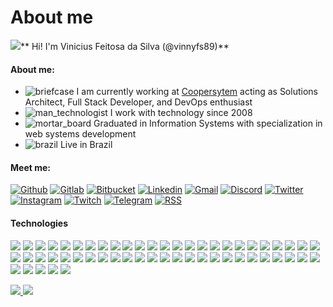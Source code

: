 # About me

[![](https://raw.githubusercontent.com/jadilson12/jadilson12/master/assets/hi.gif)](https://raw.githubusercontent.com/jadilson12/jadilson12/master/assets/hi.gif)** Hi! I'm Vinicius Feitosa da Silva (@vinnyfs89)**

#### About me:

* ![briefcase](https://github.githubassets.com/images/icons/emoji/unicode/1f4bc.png) I am currently working at [Coopersytem](https://www.coopersystem.com.br) acting as Solutions Architect, Full Stack Developer, and DevOps enthusiast
* ![man\_technologist](https://github.githubassets.com/images/icons/emoji/unicode/1f468-1f4bb.png) I work with technology since 2008
* ![mortar\_board](https://github.githubassets.com/images/icons/emoji/unicode/1f393.png) Graduated in Information Systems with specialization in web systems development
* ![brazil](https://github.githubassets.com/images/icons/emoji/unicode/1f1e7-1f1f7.png) Live in Brazil

#### Meet me:

[![Github](https://camo.githubusercontent.com/187e783dda968ee1ffee7919b0ed17c8eb06962855f889372448587bc215a9bc/68747470733a2f2f696d672e736869656c64732e696f2f62616467652f2d4769746875622d3138313731373f7374796c653d666f722d7468652d6261646765266c6f676f3d476974687562266c6f676f436f6c6f723d7768697465)](https://github.com/vinnyfs89) [![Gitlab](https://camo.githubusercontent.com/76c341762f1c023a9ba87456195f2a950beb7b2e1114a1ff8b9db69fb8651451/687474703a2f2f696d672e736869656c64732e696f2f62616467652f2d4769746c61622d3338386533633f7374796c653d666f722d7468652d6261646765266c6f676f3d4769746c6162266c6f676f436f6c6f723d7768697465)](https://gitlab.com/vinnyfs89) [![Bitbucket](https://camo.githubusercontent.com/ef5b4cf98b3af17ae41fa772f8485a4edb1a94519cb10ff33b1fc8a56e43231f/687474703a2f2f696d672e736869656c64732e696f2f62616467652f2d4269746275636b65742d3030366462333f7374796c653d666f722d7468652d6261646765266c6f676f3d6269746275636b6574266c6f676f436f6c6f723d7768697465)](https://bitbucket.org/vinnyfs89) [![Linkedin](https://camo.githubusercontent.com/b0cf43e08b70097c6e8777eb14ff191f211bf14278aacc87c255f69d7761cab5/68747470733a2f2f696d672e736869656c64732e696f2f62616467652f2d4c696e6b6564496e2d626c75653f7374796c653d666f722d7468652d6261646765266c6f676f3d4c696e6b6564696e266c6f676f436f6c6f723d7768697465)](https://www.linkedin.com/in/vinnyfs89) [![Gmail](https://camo.githubusercontent.com/a9edef25cbdf1d90271ff2d8f6e81eb968e9626146f902a12a0d9dcfc7e0731c/687474703a2f2f696d672e736869656c64732e696f2f62616467652f2d476d61696c2d4431343833363f7374796c653d666f722d7468652d6261646765266c6f676f3d476d61696c266c6f676f436f6c6f723d7768697465)](mailto:viniciusfesil@gmail.com) [![Discord](https://camo.githubusercontent.com/779a1474ab80cd19ed706af44fd61f31acf04abe24baa58992c724155f35ffda/687474703a2f2f696d672e736869656c64732e696f2f62616467652f2d446973636f72642d3732383944413f7374796c653d666f722d7468652d6261646765266c6f676f3d446973636f7264266c6f676f436f6c6f723d7768697465)](https://github.com/vinnyfs89/vinnyfs89/blob/master/vinnyfs89#6443) [![Twitter](https://camo.githubusercontent.com/a3a7a8ca8a8df21150f11a3180eac688177be19afde6eb1a17b1fd78bbe3a176/687474703a2f2f696d672e736869656c64732e696f2f62616467652f2d547769747465722d3144413146323f7374796c653d666f722d7468652d6261646765266c6f676f3d54776974746572266c6f676f436f6c6f723d7768697465)](https://twitter.com/vinnyfs89) [![Instagram](https://camo.githubusercontent.com/7d0ca3bd11f07ef686318643f0c9ac94ebe6c6b3339e0ccf7cfcdcb12fd21743/687474703a2f2f696d672e736869656c64732e696f2f62616467652f2d496e7374616772616d2d4534343035463f7374796c653d666f722d7468652d6261646765266c6f676f3d496e7374616772616d266c6f676f436f6c6f723d7768697465)](https://www.instagram.com/vinnyfs89) [![Twitch](https://camo.githubusercontent.com/2cc7b239ae679065cc769f7fa3cff25dcd92a8b3e4314d57be604571e9617fa6/687474703a2f2f696d672e736869656c64732e696f2f62616467652f2d5477697463682d3931343646463f7374796c653d666f722d7468652d6261646765266c6f676f3d547769746368266c6f676f436f6c6f723d7768697465)](https://www.twitch.tv/vinnyfs89) [![Telegram](https://camo.githubusercontent.com/11111adb2f62f3160555be3218018beae552d7992f753638636b444091a1627a/687474703a2f2f696d672e736869656c64732e696f2f62616467652f2d54656c656772616d2d3243413545303f7374796c653d666f722d7468652d6261646765266c6f676f3d54656c656772616d266c6f676f436f6c6f723d7768697465)](https://t.me/vinnyfs89) [![RSS](https://camo.githubusercontent.com/728b7e507e97138dfde2f25bd57bc56e747a114a229cf6cf33d6d838e7ab97d4/687474703a2f2f696d672e736869656c64732e696f2f62616467652f2d5253532d4646413530303f7374796c653d666f722d7468652d6261646765266c6f676f3d525353266c6f676f436f6c6f723d7768697465)](https://github.com/vinnyfs89.atom)

#### Technologies

[![](https://camo.githubusercontent.com/536a0ad778ea5f6f5d1c4d36b3234f63f1b47c8b08836b4c4e94fede7c13487a/68747470733a2f2f696d672e736869656c64732e696f2f62616467652f646f636b65722d3333616466662e7376673f267374796c653d666f722d7468652d6261646765266c6f676f3d646f636b6572266c6f676f436f6c6f723d7768697465)](https://camo.githubusercontent.com/536a0ad778ea5f6f5d1c4d36b3234f63f1b47c8b08836b4c4e94fede7c13487a/68747470733a2f2f696d672e736869656c64732e696f2f62616467652f646f636b65722d3333616466662e7376673f267374796c653d666f722d7468652d6261646765266c6f676f3d646f636b6572266c6f676f436f6c6f723d7768697465) [![](https://camo.githubusercontent.com/016ee4adfb4213c25fec7ddb5e6689f7455f648292267ff3b9a5ffc299635f1e/68747470733a2f2f696d672e736869656c64732e696f2f62616467652f72616e636865722d3030373541382e7376673f267374796c653d666f722d7468652d6261646765266c6f676f3d72616e63686572266c6f676f436f6c6f723d7768697465)](https://camo.githubusercontent.com/016ee4adfb4213c25fec7ddb5e6689f7455f648292267ff3b9a5ffc299635f1e/68747470733a2f2f696d672e736869656c64732e696f2f62616467652f72616e636865722d3030373541382e7376673f267374796c653d666f722d7468652d6261646765266c6f676f3d72616e63686572266c6f676f436f6c6f723d7768697465) [![](https://camo.githubusercontent.com/bc97e9ebc1cf80996420300a8d7f8c9ee224695fc01a86d75fb7e5a0473d790b/68747470733a2f2f696d672e736869656c64732e696f2f62616467652f6b756265726e657465732d3332364345352e7376673f267374796c653d666f722d7468652d6261646765266c6f676f3d6b756265726e65746573266c6f676f436f6c6f723d7768697465)](https://camo.githubusercontent.com/bc97e9ebc1cf80996420300a8d7f8c9ee224695fc01a86d75fb7e5a0473d790b/68747470733a2f2f696d672e736869656c64732e696f2f62616467652f6b756265726e657465732d3332364345352e7376673f267374796c653d666f722d7468652d6261646765266c6f676f3d6b756265726e65746573266c6f676f436f6c6f723d7768697465) [![](https://camo.githubusercontent.com/253288c210c8b2eb75730fd239c2a09bfbccaf3d48976f514a5e479b8986b18e/68747470733a2f2f696d672e736869656c64732e696f2f62616467652f537761726d2d4646413633332e7376673f267374796c653d666f722d7468652d6261646765266c6f676f3d537761726d266c6f676f436f6c6f723d7768697465)](https://docs.docker.com/get-started/swarm-deploy/) [![](https://camo.githubusercontent.com/0fd1afd4db0a1bf957318356ae8dd3613c60bd677876143271cce22575d49576/68747470733a2f2f696d672e736869656c64732e696f2f62616467652f4a656e6b696e732d4432343933392e7376673f267374796c653d666f722d7468652d6261646765266c6f676f3d4a656e6b696e73266c6f676f436f6c6f723d7768697465)](https://camo.githubusercontent.com/0fd1afd4db0a1bf957318356ae8dd3613c60bd677876143271cce22575d49576/68747470733a2f2f696d672e736869656c64732e696f2f62616467652f4a656e6b696e732d4432343933392e7376673f267374796c653d666f722d7468652d6261646765266c6f676f3d4a656e6b696e73266c6f676f436f6c6f723d7768697465) [![](https://camo.githubusercontent.com/c417912689d05319a74f0760eaad05d3b65a42867db4f29fb4bd2b583efeb2f5/68747470733a2f2f696d672e736869656c64732e696f2f62616467652f536f6e6172517562652d3445394243442e7376673f267374796c653d666f722d7468652d6261646765266c6f676f3d536f6e617251756265266c6f676f436f6c6f723d7768697465)](https://camo.githubusercontent.com/c417912689d05319a74f0760eaad05d3b65a42867db4f29fb4bd2b583efeb2f5/68747470733a2f2f696d672e736869656c64732e696f2f62616467652f536f6e6172517562652d3445394243442e7376673f267374796c653d666f722d7468652d6261646765266c6f676f3d536f6e617251756265266c6f676f436f6c6f723d7768697465) [![](https://camo.githubusercontent.com/4c4409e1d0f2ca87d7c126eed3c3fb8c1c7348ab9c043c443850be29e198bc3d/68747470733a2f2f696d672e736869656c64732e696f2f62616467652f53656e7472792d4642343232362e7376673f267374796c653d666f722d7468652d6261646765266c6f676f3d53656e747279266c6f676f436f6c6f723d7768697465)](https://camo.githubusercontent.com/4c4409e1d0f2ca87d7c126eed3c3fb8c1c7348ab9c043c443850be29e198bc3d/68747470733a2f2f696d672e736869656c64732e696f2f62616467652f53656e7472792d4642343232362e7376673f267374796c653d666f722d7468652d6261646765266c6f676f3d53656e747279266c6f676f436f6c6f723d7768697465) [![](https://camo.githubusercontent.com/bdc8147ba4b9b75b9633194ffaa0d062e297b0c364c3121e1b3b4e755c836319/68747470733a2f2f696d672e736869656c64732e696f2f62616467652f4769746c61622d3338386533632e7376673f7374796c653d666f722d7468652d6261646765266c6f676f3d4769746c6162266c6f676f436f6c6f723d7768697465)](https://camo.githubusercontent.com/bdc8147ba4b9b75b9633194ffaa0d062e297b0c364c3121e1b3b4e755c836319/68747470733a2f2f696d672e736869656c64732e696f2f62616467652f4769746c61622d3338386533632e7376673f7374796c653d666f722d7468652d6261646765266c6f676f3d4769746c6162266c6f676f436f6c6f723d7768697465) [![](https://camo.githubusercontent.com/31fb7dca2c17fc195f206199310baa5d993fee49b56b4baba00c84e075222420/68747470733a2f2f696d672e736869656c64732e696f2f62616467652f4769746875622d3138313731372e7376673f7374796c653d666f722d7468652d6261646765266c6f676f3d476974687562266c6f676f436f6c6f723d7768697465)](https://camo.githubusercontent.com/31fb7dca2c17fc195f206199310baa5d993fee49b56b4baba00c84e075222420/68747470733a2f2f696d672e736869656c64732e696f2f62616467652f4769746875622d3138313731372e7376673f7374796c653d666f722d7468652d6261646765266c6f676f3d476974687562266c6f676f436f6c6f723d7768697465) [![](https://camo.githubusercontent.com/c20f300acefdecf4291cb08dad482dbf57ed7ba60016914404394667476ba4c6/68747470733a2f2f696d672e736869656c64732e696f2f62616467652f2d4269746275636b65742d3030366462332e7376673f7374796c653d666f722d7468652d6261646765266c6f676f3d6269746275636b6574266c6f676f436f6c6f723d7768697465)](https://camo.githubusercontent.com/c20f300acefdecf4291cb08dad482dbf57ed7ba60016914404394667476ba4c6/68747470733a2f2f696d672e736869656c64732e696f2f62616467652f2d4269746275636b65742d3030366462332e7376673f7374796c653d666f722d7468652d6261646765266c6f676f3d6269746275636b6574266c6f676f436f6c6f723d7768697465) [![](https://camo.githubusercontent.com/33d5141c725c59ca33de3d823a50a92a05850e46b55e3fa768a3d1139bff4039/68747470733a2f2f696d672e736869656c64732e696f2f62616467652f56657263656c2d3138313731372e7376673f7374796c653d666f722d7468652d6261646765266c6f676f3d56657263656c266c6f676f436f6c6f723d7768697465)](https://camo.githubusercontent.com/33d5141c725c59ca33de3d823a50a92a05850e46b55e3fa768a3d1139bff4039/68747470733a2f2f696d672e736869656c64732e696f2f62616467652f56657263656c2d3138313731372e7376673f7374796c653d666f722d7468652d6261646765266c6f676f3d56657263656c266c6f676f436f6c6f723d7768697465) [![](https://camo.githubusercontent.com/6ae82de7cb8227b55cde0aa630b5a6f5b5eb8e37dfe070ae9ae6a686c73a3509/68747470733a2f2f696d672e736869656c64732e696f2f62616467652f4865726f6b752d3433303039382e7376673f267374796c653d666f722d7468652d6261646765266c6f676f3d4865726f6b75266c6f676f436f6c6f723d7768697465)](https://camo.githubusercontent.com/6ae82de7cb8227b55cde0aa630b5a6f5b5eb8e37dfe070ae9ae6a686c73a3509/68747470733a2f2f696d672e736869656c64732e696f2f62616467652f4865726f6b752d3433303039382e7376673f267374796c653d666f722d7468652d6261646765266c6f676f3d4865726f6b75266c6f676f436f6c6f723d7768697465) [![](https://camo.githubusercontent.com/b7bacee2d30cc88ce3d08261fa288d6cb05acfa7b909f4340949ee7aebf5c1c5/68747470733a2f2f696d672e736869656c64732e696f2f62616467652f2d5472617669732d707572706c652e7376673f267374796c653d666f722d7468652d6261646765266c6f676f3d547261766973266c6f676f436f6c6f723d7768697465)](https://camo.githubusercontent.com/b7bacee2d30cc88ce3d08261fa288d6cb05acfa7b909f4340949ee7aebf5c1c5/68747470733a2f2f696d672e736869656c64732e696f2f62616467652f2d5472617669732d707572706c652e7376673f267374796c653d666f722d7468652d6261646765266c6f676f3d547261766973266c6f676f436f6c6f723d7768697465) [![](https://camo.githubusercontent.com/da12b34b57fecba5a20e52442b0791ed29a4752e426415c4a24721dbee052123/68747470733a2f2f696d672e736869656c64732e696f2f62616467652f5265616374697665582d4237313738432e7376673f267374796c653d666f722d7468652d6261646765266c6f676f3d526561637469766558266c6f676f436f6c6f723d7768697465)](https://camo.githubusercontent.com/da12b34b57fecba5a20e52442b0791ed29a4752e426415c4a24721dbee052123/68747470733a2f2f696d672e736869656c64732e696f2f62616467652f5265616374697665582d4237313738432e7376673f267374796c653d666f722d7468652d6261646765266c6f676f3d526561637469766558266c6f676f436f6c6f723d7768697465) [![](https://camo.githubusercontent.com/a700cceced9500710ff17f3406e7a0ee71b0e7d18bb69a9d09cdc8422dbe703a/68747470733a2f2f696d672e736869656c64732e696f2f62616467652f68746d6c352d4533344632362e7376673f267374796c653d666f722d7468652d6261646765266c6f676f3d68746d6c35266c6f676f436f6c6f723d7768697465)](https://camo.githubusercontent.com/a700cceced9500710ff17f3406e7a0ee71b0e7d18bb69a9d09cdc8422dbe703a/68747470733a2f2f696d672e736869656c64732e696f2f62616467652f68746d6c352d4533344632362e7376673f267374796c653d666f722d7468652d6261646765266c6f676f3d68746d6c35266c6f676f436f6c6f723d7768697465) [![](https://camo.githubusercontent.com/0ce200baefa8bf70cf86d3885019173904dea15fb18e044ce099994009a9f950/68747470733a2f2f696d672e736869656c64732e696f2f62616467652f637373332d3135373242362e7376673f267374796c653d666f722d7468652d6261646765266c6f676f3d63737333266c6f676f436f6c6f723d7768697465)](https://camo.githubusercontent.com/0ce200baefa8bf70cf86d3885019173904dea15fb18e044ce099994009a9f950/68747470733a2f2f696d672e736869656c64732e696f2f62616467652f637373332d3135373242362e7376673f267374796c653d666f722d7468652d6261646765266c6f676f3d63737333266c6f676f436f6c6f723d7768697465) [![](https://camo.githubusercontent.com/c4590a54e6a570403074b412c39c0e94fbbba16ee1ab64509da363eaee696bc4/68747470733a2f2f696d672e736869656c64732e696f2f62616467652f6a6176617363726970742d6666666630302e7376673f267374796c653d666f722d7468652d6261646765266c6f676f3d6a617661736372697074266c6f676f436f6c6f723d303030)](https://camo.githubusercontent.com/c4590a54e6a570403074b412c39c0e94fbbba16ee1ab64509da363eaee696bc4/68747470733a2f2f696d672e736869656c64732e696f2f62616467652f6a6176617363726970742d6666666630302e7376673f267374796c653d666f722d7468652d6261646765266c6f676f3d6a617661736372697074266c6f676f436f6c6f723d303030) [![](https://camo.githubusercontent.com/c2369db495e8087a577af3edca437f3471d5e5559b980905217b7b75413ed25d/68747470733a2f2f696d672e736869656c64732e696f2f62616467652f747970657363726970742d3333616466662e7376673f267374796c653d666f722d7468652d6261646765266c6f676f3d74797065736372697074266c6f676f436f6c6f723d7768697465)](https://camo.githubusercontent.com/c2369db495e8087a577af3edca437f3471d5e5559b980905217b7b75413ed25d/68747470733a2f2f696d672e736869656c64732e696f2f62616467652f747970657363726970742d3333616466662e7376673f267374796c653d666f722d7468652d6261646765266c6f676f3d74797065736372697074266c6f676f436f6c6f723d7768697465) [![](https://camo.githubusercontent.com/adf674ecd2062373ab129ac09113a76b7664325469ce5fdf611abeb58183a2ea/68747470733a2f2f696d672e736869656c64732e696f2f62616467652f6e6f64656a732d3333393933332e7376673f267374796c653d666f722d7468652d6261646765266c6f676f3d6e6f64652e6a73266c6f676f436f6c6f723d7768697465)](https://camo.githubusercontent.com/adf674ecd2062373ab129ac09113a76b7664325469ce5fdf611abeb58183a2ea/68747470733a2f2f696d672e736869656c64732e696f2f62616467652f6e6f64656a732d3333393933332e7376673f267374796c653d666f722d7468652d6261646765266c6f676f3d6e6f64652e6a73266c6f676f436f6c6f723d7768697465) [![](https://camo.githubusercontent.com/5bcb799c271539190f94749fc5ba8ee2925d31c0a6ccb881d8e6b64cbd33dedd/68747470733a2f2f696d672e736869656c64732e696f2f62616467652f7675652e6a732d3446433038442e7376673f267374796c653d666f722d7468652d6261646765266c6f676f3d7675652e6a73266c6f676f436f6c6f723d7768697465)](https://camo.githubusercontent.com/5bcb799c271539190f94749fc5ba8ee2925d31c0a6ccb881d8e6b64cbd33dedd/68747470733a2f2f696d672e736869656c64732e696f2f62616467652f7675652e6a732d3446433038442e7376673f267374796c653d666f722d7468652d6261646765266c6f676f3d7675652e6a73266c6f676f436f6c6f723d7768697465) [![](https://camo.githubusercontent.com/42a49b2718448db8ef19ea135e964e4c161e773046360dd4fe363a335d93af1e/68747470733a2f2f696d672e736869656c64732e696f2f62616467652f567565746966792d3138363743302e7376673f267374796c653d666f722d7468652d6261646765266c6f676f3d56756574696679266c6f676f436f6c6f723d7768697465)](https://camo.githubusercontent.com/42a49b2718448db8ef19ea135e964e4c161e773046360dd4fe363a335d93af1e/68747470733a2f2f696d672e736869656c64732e696f2f62616467652f567565746966792d3138363743302e7376673f267374796c653d666f722d7468652d6261646765266c6f676f3d56756574696679266c6f676f436f6c6f723d7768697465) [![](https://camo.githubusercontent.com/4fc62a5de4c303d13ec655835c7de5e09c9d113b79fdde5b88cf75287e78e4ff/68747470733a2f2f696d672e736869656c64732e696f2f62616467652f616e67756c61722d4532333233372e7376673f267374796c653d666f722d7468652d6261646765266c6f676f3d616e67756c6172266c6f676f436f6c6f723d7768697465)](https://camo.githubusercontent.com/4fc62a5de4c303d13ec655835c7de5e09c9d113b79fdde5b88cf75287e78e4ff/68747470733a2f2f696d672e736869656c64732e696f2f62616467652f616e67756c61722d4532333233372e7376673f267374796c653d666f722d7468652d6261646765266c6f676f3d616e67756c6172266c6f676f436f6c6f723d7768697465) [![](https://camo.githubusercontent.com/5121173d0f9c48c27f283cc95dee4fecf82bdd4c0cae3ce03aa54a43deca8f15/68747470733a2f2f696d672e736869656c64732e696f2f62616467652f72656163742d3030303033332e7376673f267374796c653d666f722d7468652d6261646765266c6f676f3d7265616374266c6f676f436f6c6f723d7768697465)](https://camo.githubusercontent.com/5121173d0f9c48c27f283cc95dee4fecf82bdd4c0cae3ce03aa54a43deca8f15/68747470733a2f2f696d672e736869656c64732e696f2f62616467652f72656163742d3030303033332e7376673f267374796c653d666f722d7468652d6261646765266c6f676f3d7265616374266c6f676f436f6c6f723d7768697465) [![](https://camo.githubusercontent.com/ab452139493b244404581ad0fad3b95475b136fd01125330c3829cb1b5e8237e/68747470733a2f2f696d672e736869656c64732e696f2f62616467652f6e6573746a732d4530323334452e7376673f267374796c653d666f722d7468652d6261646765266c6f676f3d6e6573746a73266c6f676f436f6c6f723d7768697465)](https://camo.githubusercontent.com/ab452139493b244404581ad0fad3b95475b136fd01125330c3829cb1b5e8237e/68747470733a2f2f696d672e736869656c64732e696f2f62616467652f6e6573746a732d4530323334452e7376673f267374796c653d666f722d7468652d6261646765266c6f676f3d6e6573746a73266c6f676f436f6c6f723d7768697465) [![](https://camo.githubusercontent.com/221b67837e7f6e74304495b5a5e0d3aeedf097f9fa5930c6129f167ab7227341/68747470733a2f2f696d672e736869656c64732e696f2f62616467652f50726574746965722d4637423933452e7376673f267374796c653d666f722d7468652d6261646765266c6f676f3d5072657474696572266c6f676f436f6c6f723d7768697465)](https://camo.githubusercontent.com/221b67837e7f6e74304495b5a5e0d3aeedf097f9fa5930c6129f167ab7227341/68747470733a2f2f696d672e736869656c64732e696f2f62616467652f50726574746965722d4637423933452e7376673f267374796c653d666f722d7468652d6261646765266c6f676f3d5072657474696572266c6f676f436f6c6f723d7768697465) [![](https://camo.githubusercontent.com/2e172d8ee10bf19ef529fb6c0a8d741150dfa8ead0fb1e53bca55261218f60e5/68747470733a2f2f696d672e736869656c64732e696f2f62616467652f45534c696e742d3442333243332e7376673f267374796c653d666f722d7468652d6261646765266c6f676f3d45534c696e74266c6f676f436f6c6f723d7768697465)](https://camo.githubusercontent.com/2e172d8ee10bf19ef529fb6c0a8d741150dfa8ead0fb1e53bca55261218f60e5/68747470733a2f2f696d672e736869656c64732e696f2f62616467652f45534c696e742d3442333243332e7376673f267374796c653d666f722d7468652d6261646765266c6f676f3d45534c696e74266c6f676f436f6c6f723d7768697465) [![](https://camo.githubusercontent.com/91cb1a7f38ad271502b00861fe8ca17e77f298d886790af9dd8039b1e5b5d26b/68747470733a2f2f696d672e736869656c64732e696f2f62616467652f6d6174657269616c2d3333616466662e7376673f267374796c653d666f722d7468652d6261646765266c6f676f3d6d6174657269616c2d7569266c6f676f436f6c6f723d7768697465)](https://camo.githubusercontent.com/91cb1a7f38ad271502b00861fe8ca17e77f298d886790af9dd8039b1e5b5d26b/68747470733a2f2f696d672e736869656c64732e696f2f62616467652f6d6174657269616c2d3333616466662e7376673f267374796c653d666f722d7468652d6261646765266c6f676f3d6d6174657269616c2d7569266c6f676f436f6c6f723d7768697465) [![](https://camo.githubusercontent.com/7aab653c7c89450e27146fcf6f139a0f23acbb0db3795f7b51ef88c0a014d6e5/68747470733a2f2f696d672e736869656c64732e696f2f62616467652f626f6f7473747261702d3333616466662e7376673f267374796c653d666f722d7468652d6261646765266c6f676f3d626f6f747374726170266c6f676f436f6c6f723d7768697465)](https://camo.githubusercontent.com/7aab653c7c89450e27146fcf6f139a0f23acbb0db3795f7b51ef88c0a014d6e5/68747470733a2f2f696d672e736869656c64732e696f2f62616467652f626f6f7473747261702d3333616466662e7376673f267374796c653d666f722d7468652d6261646765266c6f676f3d626f6f747374726170266c6f676f436f6c6f723d7768697465) [![](https://camo.githubusercontent.com/144f7c7166c868fad966d4b9e52126728e9a31c0d75cef4562e49e215a79010e/68747470733a2f2f696d672e736869656c64732e696f2f62616467652f707974686f6e2d3337373641422e7376673f267374796c653d666f722d7468652d6261646765266c6f676f3d707974686f6e266c6f676f436f6c6f723d7768697465)](https://camo.githubusercontent.com/144f7c7166c868fad966d4b9e52126728e9a31c0d75cef4562e49e215a79010e/68747470733a2f2f696d672e736869656c64732e696f2f62616467652f707974686f6e2d3337373641422e7376673f267374796c653d666f722d7468652d6261646765266c6f676f3d707974686f6e266c6f676f436f6c6f723d7768697465) [![](https://camo.githubusercontent.com/5c6bf7ed6a80afaf8e8d2810037d7be6eafc5b710d3e0be3e6ae6d3f8668a19b/68747470733a2f2f696d672e736869656c64732e696f2f62616467652f7068702d3464613666662e7376673f267374796c653d666f722d7468652d6261646765266c6f676f3d706870266c6f676f436f6c6f723d7768697465)](https://camo.githubusercontent.com/5c6bf7ed6a80afaf8e8d2810037d7be6eafc5b710d3e0be3e6ae6d3f8668a19b/68747470733a2f2f696d672e736869656c64732e696f2f62616467652f7068702d3464613666662e7376673f267374796c653d666f722d7468652d6261646765266c6f676f3d706870266c6f676f436f6c6f723d7768697465) [![](https://camo.githubusercontent.com/ae80182488135460d3e7d05690b2fe20cdc8f1331e580d0decddeadd1dccb009/68747470733a2f2f696d672e736869656c64732e696f2f62616467652f7a656e642d6672616d65776f726b2d3638423630342e7376673f267374796c653d666f722d7468652d6261646765266c6f676f3d7a656e642d6672616d65776f726b266c6f676f436f6c6f723d7768697465)](https://camo.githubusercontent.com/ae80182488135460d3e7d05690b2fe20cdc8f1331e580d0decddeadd1dccb009/68747470733a2f2f696d672e736869656c64732e696f2f62616467652f7a656e642d6672616d65776f726b2d3638423630342e7376673f267374796c653d666f722d7468652d6261646765266c6f676f3d7a656e642d6672616d65776f726b266c6f676f436f6c6f723d7768697465) [![](https://camo.githubusercontent.com/1af6d40cde557dffc3ca6c0f5c9ff36d3fe903aa2c8c637b45a07e930d6e24b2/68747470733a2f2f696d672e736869656c64732e696f2f62616467652f6c61726176656c2d4646324432302e7376673f267374796c653d666f722d7468652d6261646765266c6f676f3d6c61726176656c266c6f676f436f6c6f723d7768697465)](https://camo.githubusercontent.com/1af6d40cde557dffc3ca6c0f5c9ff36d3fe903aa2c8c637b45a07e930d6e24b2/68747470733a2f2f696d672e736869656c64732e696f2f62616467652f6c61726176656c2d4646324432302e7376673f267374796c653d666f722d7468652d6261646765266c6f676f3d6c61726176656c266c6f676f436f6c6f723d7768697465) [![](https://camo.githubusercontent.com/4412167ca032cbda244dcbccafe0384e336c54633c9bba95fbafd8ecd3745633/68747470733a2f2f696d672e736869656c64732e696f2f62616467652f4c756d656e2d4537343433302e7376673f267374796c653d666f722d7468652d6261646765266c6f676f3d4c756d656e266c6f676f436f6c6f723d7768697465)](https://camo.githubusercontent.com/4412167ca032cbda244dcbccafe0384e336c54633c9bba95fbafd8ecd3745633/68747470733a2f2f696d672e736869656c64732e696f2f62616467652f4c756d656e2d4537343433302e7376673f267374796c653d666f722d7468652d6261646765266c6f676f3d4c756d656e266c6f676f436f6c6f723d7768697465) [![](https://camo.githubusercontent.com/403c79b3e919803b4ab619eaca987ba3deed83493d63207085524137afd690b9/68747470733a2f2f696d672e736869656c64732e696f2f62616467652f73796d666f6e792d3030303030302e7376673f267374796c653d666f722d7468652d6261646765266c6f676f3d73796d666f6e79266c6f676f436f6c6f723d7768697465)](https://camo.githubusercontent.com/403c79b3e919803b4ab619eaca987ba3deed83493d63207085524137afd690b9/68747470733a2f2f696d672e736869656c64732e696f2f62616467652f73796d666f6e792d3030303030302e7376673f267374796c653d666f722d7468652d6261646765266c6f676f3d73796d666f6e79266c6f676f436f6c6f723d7768697465) [![](https://camo.githubusercontent.com/5be7c5fc4851cff6b746f1eb45927f6d4942420b9792d27a7aaf80762c91059c/68747470733a2f2f696d672e736869656c64732e696f2f62616467652f776f726470726573732d3231373539422e7376673f267374796c653d666f722d7468652d6261646765266c6f676f3d776f72647072657373266c6f676f436f6c6f723d7768697465)](https://camo.githubusercontent.com/5be7c5fc4851cff6b746f1eb45927f6d4942420b9792d27a7aaf80762c91059c/68747470733a2f2f696d672e736869656c64732e696f2f62616467652f776f726470726573732d3231373539422e7376673f267374796c653d666f722d7468652d6261646765266c6f676f3d776f72647072657373266c6f676f436f6c6f723d7768697465) [![](https://camo.githubusercontent.com/09c4bd657b4db795e0d48d54fb12aa80be7dae26ec40a7488e0bd36fffb8cd0c/68747470733a2f2f696d672e736869656c64732e696f2f62616467652f576f6f2d3936353838412e7376673f267374796c653d666f722d7468652d6261646765266c6f676f3d576f6f266c6f676f436f6c6f723d7768697465)](https://camo.githubusercontent.com/09c4bd657b4db795e0d48d54fb12aa80be7dae26ec40a7488e0bd36fffb8cd0c/68747470733a2f2f696d672e736869656c64732e696f2f62616467652f576f6f2d3936353838412e7376673f267374796c653d666f722d7468652d6261646765266c6f676f3d576f6f266c6f676f436f6c6f723d7768697465) [![](https://camo.githubusercontent.com/879cab9d83e95378cb9e7f3c5a41ffecb1d1a948b0ce0d49e4dbb7dd52d18db1/68747470733a2f2f696d672e736869656c64732e696f2f62616467652f436f6d706f7365722d3838353633302e7376673f267374796c653d666f722d7468652d6261646765266c6f676f3d636f6d706f736572266c6f676f436f6c6f723d7768697465)](https://camo.githubusercontent.com/879cab9d83e95378cb9e7f3c5a41ffecb1d1a948b0ce0d49e4dbb7dd52d18db1/68747470733a2f2f696d672e736869656c64732e696f2f62616467652f436f6d706f7365722d3838353633302e7376673f267374796c653d666f722d7468652d6261646765266c6f676f3d636f6d706f736572266c6f676f436f6c6f723d7768697465) [![](https://camo.githubusercontent.com/a3ee1443a14e406e175ac43fe666cbceb36eacde80eb87c69b78bc4bbc8f3634/68747470733a2f2f696d672e736869656c64732e696f2f62616467652f2e4e45542d3543324439312e7376673f267374796c653d666f722d7468652d6261646765266c6f676f3d2e4e4554266c6f676f436f6c6f723d7768697465)](https://camo.githubusercontent.com/a3ee1443a14e406e175ac43fe666cbceb36eacde80eb87c69b78bc4bbc8f3634/68747470733a2f2f696d672e736869656c64732e696f2f62616467652f2e4e45542d3543324439312e7376673f267374796c653d666f722d7468652d6261646765266c6f676f3d2e4e4554266c6f676f436f6c6f723d7768697465) [![](https://camo.githubusercontent.com/c79b81a251299fec1f21b5b2c11de16876daf0353c8b18065048f479d53ad688/68747470733a2f2f696d672e736869656c64732e696f2f62616467652f2d4a6176612d626c75653f7374796c653d666f722d7468652d6261646765266c6f676f3d4a617661266c6f676f436f6c6f723d726564)](https://camo.githubusercontent.com/c79b81a251299fec1f21b5b2c11de16876daf0353c8b18065048f479d53ad688/68747470733a2f2f696d672e736869656c64732e696f2f62616467652f2d4a6176612d626c75653f7374796c653d666f722d7468652d6261646765266c6f676f3d4a617661266c6f676f436f6c6f723d726564) [![](https://camo.githubusercontent.com/669d6a92c34ad39150cc3361f8bea0f236a717f965329803450c0e81eb3b8668/68747470733a2f2f696d672e736869656c64732e696f2f62616467652f4772617068514c2d4531303039382e7376673f267374796c653d666f722d7468652d6261646765266c6f676f3d4772617068514c266c6f676f436f6c6f723d7768697465)](https://camo.githubusercontent.com/669d6a92c34ad39150cc3361f8bea0f236a717f965329803450c0e81eb3b8668/68747470733a2f2f696d672e736869656c64732e696f2f62616467652f4772617068514c2d4531303039382e7376673f267374796c653d666f722d7468652d6261646765266c6f676f3d4772617068514c266c6f676f436f6c6f723d7768697465) [![](https://camo.githubusercontent.com/8dfc58d302662cd1fd09fc7ce76d1438a47f4b665a727305a1265d4ec07dec83/68747470733a2f2f696d672e736869656c64732e696f2f62616467652f537761676765722d3835454132442e7376673f267374796c653d666f722d7468652d6261646765266c6f676f3d53776167676572266c6f676f436f6c6f723d626c61636b)](https://camo.githubusercontent.com/8dfc58d302662cd1fd09fc7ce76d1438a47f4b665a727305a1265d4ec07dec83/68747470733a2f2f696d672e736869656c64732e696f2f62616467652f537761676765722d3835454132442e7376673f267374796c653d666f722d7468652d6261646765266c6f676f3d53776167676572266c6f676f436f6c6f723d626c61636b) [![](https://camo.githubusercontent.com/f55a3402d43b250f8ca05580f80bbfb754e9cba5e8fdab65293694781607f992/68747470733a2f2f696d672e736869656c64732e696f2f62616467652f4769742d4630353033322e7376673f267374796c653d666f722d7468652d6261646765266c6f676f3d476974266c6f676f436f6c6f723d7768697465)](https://camo.githubusercontent.com/f55a3402d43b250f8ca05580f80bbfb754e9cba5e8fdab65293694781607f992/68747470733a2f2f696d672e736869656c64732e696f2f62616467652f4769742d4630353033322e7376673f267374796c653d666f722d7468652d6261646765266c6f676f3d476974266c6f676f436f6c6f723d7768697465) [![](https://camo.githubusercontent.com/c594b056b2036255ea8c0148031db71dd684df085d34c3c670ddc421025da876/68747470733a2f2f696d672e736869656c64732e696f2f62616467652f4e47696e782d3236393533392e7376673f267374796c653d666f722d7468652d6261646765266c6f676f3d4e47696e78266c6f676f436f6c6f723d7768697465)](https://camo.githubusercontent.com/c594b056b2036255ea8c0148031db71dd684df085d34c3c670ddc421025da876/68747470733a2f2f696d672e736869656c64732e696f2f62616467652f4e47696e782d3236393533392e7376673f267374796c653d666f722d7468652d6261646765266c6f676f3d4e47696e78266c6f676f436f6c6f723d7768697465) [![](https://camo.githubusercontent.com/477899311f248f4cd854cae546c531d9e3fbedba73a4599766690f745a0f50e3/68747470733a2f2f696d672e736869656c64732e696f2f62616467652f4170616368652d4432323132382e7376673f267374796c653d666f722d7468652d6261646765266c6f676f3d417061636865266c6f676f436f6c6f723d7768697465)](https://camo.githubusercontent.com/477899311f248f4cd854cae546c531d9e3fbedba73a4599766690f745a0f50e3/68747470733a2f2f696d672e736869656c64732e696f2f62616467652f4170616368652d4432323132382e7376673f267374796c653d666f722d7468652d6261646765266c6f676f3d417061636865266c6f676f436f6c6f723d7768697465) [![](https://camo.githubusercontent.com/a1937c5cf096f84e9bc00d910f72828b254492bc03ff9bd0a64aabfcfe897069/68747470733a2f2f696d672e736869656c64732e696f2f62616467652f706f737467726573716c2d3333363739312e7376673f267374796c653d666f722d7468652d6261646765266c6f676f3d706f737467726573716c266c6f676f436f6c6f723d7768697465)](https://camo.githubusercontent.com/a1937c5cf096f84e9bc00d910f72828b254492bc03ff9bd0a64aabfcfe897069/68747470733a2f2f696d672e736869656c64732e696f2f62616467652f706f737467726573716c2d3333363739312e7376673f267374796c653d666f722d7468652d6261646765266c6f676f3d706f737467726573716c266c6f676f436f6c6f723d7768697465) [![](https://camo.githubusercontent.com/50ea1251d721ccd16351af65df88b16da1ee7b1a416b45eb08b557dacb249ef0/68747470733a2f2f696d672e736869656c64732e696f2f62616467652f73716c7365727665722d4343323932372e7376673f267374796c653d666f722d7468652d6261646765266c6f676f3d6d6963726f736f66742d73716c2d736572766572266c6f676f436f6c6f723d7768697465)](https://camo.githubusercontent.com/50ea1251d721ccd16351af65df88b16da1ee7b1a416b45eb08b557dacb249ef0/68747470733a2f2f696d672e736869656c64732e696f2f62616467652f73716c7365727665722d4343323932372e7376673f267374796c653d666f722d7468652d6261646765266c6f676f3d6d6963726f736f66742d73716c2d736572766572266c6f676f436f6c6f723d7768697465) [![](https://camo.githubusercontent.com/e06b2c1d10250975f17992d147486a5efc58e89d735dbbd6e200301dd3d5bb90/68747470733a2f2f696d672e736869656c64732e696f2f62616467652f6d7973716c2d3434373941312e7376673f267374796c653d666f722d7468652d6261646765266c6f676f3d6d7973716c266c6f676f436f6c6f723d7768697465)](https://camo.githubusercontent.com/e06b2c1d10250975f17992d147486a5efc58e89d735dbbd6e200301dd3d5bb90/68747470733a2f2f696d672e736869656c64732e696f2f62616467652f6d7973716c2d3434373941312e7376673f267374796c653d666f722d7468652d6261646765266c6f676f3d6d7973716c266c6f676f436f6c6f723d7768697465) [![](https://camo.githubusercontent.com/af148e31e50b547b3d0221c47ec98ac093b15b510b94c0577f5f4dd87c2f34d3/68747470733a2f2f696d672e736869656c64732e696f2f62616467652f4d6172696144422d3030333534352e7376673f267374796c653d666f722d7468652d6261646765266c6f676f3d4d617269614442266c6f676f436f6c6f723d7768697465)](https://camo.githubusercontent.com/af148e31e50b547b3d0221c47ec98ac093b15b510b94c0577f5f4dd87c2f34d3/68747470733a2f2f696d672e736869656c64732e696f2f62616467652f4d6172696144422d3030333534352e7376673f267374796c653d666f722d7468652d6261646765266c6f676f3d4d617269614442266c6f676f436f6c6f723d7768697465) [![](https://camo.githubusercontent.com/328a99ffe07bf6e828693432b0b56997b31dc1f778a6b668c95ae321ad67c692/68747470733a2f2f696d672e736869656c64732e696f2f62616467652f4d6f6e676f44422d3437413234382e7376673f267374796c653d666f722d7468652d6261646765266c6f676f3d4d6f6e676f4442266c6f676f436f6c6f723d7768697465)](https://camo.githubusercontent.com/328a99ffe07bf6e828693432b0b56997b31dc1f778a6b668c95ae321ad67c692/68747470733a2f2f696d672e736869656c64732e696f2f62616467652f4d6f6e676f44422d3437413234382e7376673f267374796c653d666f722d7468652d6261646765266c6f676f3d4d6f6e676f4442266c6f676f436f6c6f723d7768697465) [![](https://camo.githubusercontent.com/9013e57841d5c5bf0a6aacae26c4f6d8468e7600b4b54c0b8bc39957d95592cb/68747470733a2f2f696d672e736869656c64732e696f2f62616467652f4f7261636c652d4638303030302e7376673f267374796c653d666f722d7468652d6261646765266c6f676f3d4f7261636c65266c6f676f436f6c6f723d7768697465)](https://camo.githubusercontent.com/9013e57841d5c5bf0a6aacae26c4f6d8468e7600b4b54c0b8bc39957d95592cb/68747470733a2f2f696d672e736869656c64732e696f2f62616467652f4f7261636c652d4638303030302e7376673f267374796c653d666f722d7468652d6261646765266c6f676f3d4f7261636c65266c6f676f436f6c6f723d7768697465) [![](https://camo.githubusercontent.com/06a56f319b07815ecddb2b7803fae3ae312bf64d4a7f7aaee61740780f395d6b/68747470733a2f2f696d672e736869656c64732e696f2f62616467652f5562756e74752d4539353432302e7376673f267374796c653d666f722d7468652d6261646765266c6f676f3d5562756e7475266c6f676f436f6c6f723d7768697465)](https://camo.githubusercontent.com/06a56f319b07815ecddb2b7803fae3ae312bf64d4a7f7aaee61740780f395d6b/68747470733a2f2f696d672e736869656c64732e696f2f62616467652f5562756e74752d4539353432302e7376673f267374796c653d666f722d7468652d6261646765266c6f676f3d5562756e7475266c6f676f436f6c6f723d7768697465) [![](https://camo.githubusercontent.com/f0fa5dd907b534af1e20c48ed910a0d0e1eb2401d4b5ba40c41114bb53a1f13b/68747470733a2f2f696d672e736869656c64732e696f2f62616467652f476e6f6d652d707572706c652e7376673f267374796c653d666f722d7468652d6261646765266c6f676f3d476e6f6d65266c6f676f436f6c6f723d7768697465)](https://camo.githubusercontent.com/f0fa5dd907b534af1e20c48ed910a0d0e1eb2401d4b5ba40c41114bb53a1f13b/68747470733a2f2f696d672e736869656c64732e696f2f62616467652f476e6f6d652d707572706c652e7376673f267374796c653d666f722d7468652d6261646765266c6f676f3d476e6f6d65266c6f676f436f6c6f723d7768697465) [![](https://camo.githubusercontent.com/041b963841ecaef2605d84f0e64a58fe67064390859b9d4350e65c4a5602ac8b/68747470733a2f2f696d672e736869656c64732e696f2f62616467652f2d4b64652d3441383643462e7376673f267374796c653d666f722d7468652d6261646765266c6f676f3d4b6465266c6f676f436f6c6f723d7768697465)](https://camo.githubusercontent.com/041b963841ecaef2605d84f0e64a58fe67064390859b9d4350e65c4a5602ac8b/68747470733a2f2f696d672e736869656c64732e696f2f62616467652f2d4b64652d3441383643462e7376673f267374796c653d666f722d7468652d6261646765266c6f676f3d4b6465266c6f676f436f6c6f723d7768697465) [![](https://camo.githubusercontent.com/0980c707951db92d02f00fa0d0054f3447c943daa2178628ef85cd9addb9c0d2/68747470733a2f2f696d672e736869656c64732e696f2f62616467652f52617370626572727950692d4335314134412e7376673f267374796c653d666f722d7468652d6261646765266c6f676f3d5261737062657272795069266c6f676f436f6c6f723d7768697465)](https://camo.githubusercontent.com/0980c707951db92d02f00fa0d0054f3447c943daa2178628ef85cd9addb9c0d2/68747470733a2f2f696d672e736869656c64732e696f2f62616467652f52617370626572727950692d4335314134412e7376673f267374796c653d666f722d7468652d6261646765266c6f676f3d5261737062657272795069266c6f676f436f6c6f723d7768697465) [![](https://camo.githubusercontent.com/f64232dc8fb426d866d9e40379e5eafbcf2d739a4fb1e895440666522d1d0f73/68747470733a2f2f696d672e736869656c64732e696f2f62616467652f41726475696e6f2d3030393739442e7376673f267374796c653d666f722d7468652d6261646765266c6f676f3d41726475696e6f266c6f676f436f6c6f723d7768697465)](https://camo.githubusercontent.com/f64232dc8fb426d866d9e40379e5eafbcf2d739a4fb1e895440666522d1d0f73/68747470733a2f2f696d672e736869656c64732e696f2f62616467652f41726475696e6f2d3030393739442e7376673f267374796c653d666f722d7468652d6261646765266c6f676f3d41726475696e6f266c6f676f436f6c6f723d7768697465)

[![](https://camo.githubusercontent.com/fa6cd20d172697f47b31d6833be0e18aed0a48cc814101c2f9a3cbe858cee6ae/68747470733a2f2f6769746875622d726561646d652d73746174732e76657263656c2e6170702f6170692f746f702d6c616e67732f3f757365726e616d653d76696e6e7966733839266c61796f75743d636f6d70616374267468656d653d64726163756c61) ](https://github.com/vinnyfs89/github-readme-stats)[![](https://camo.githubusercontent.com/ef49a843f2297bf41084f5282cc0a4a972fea5733ddca8486ea73556caa137c4/68747470733a2f2f6769746875622d726561646d652d73746174732e76657263656c2e6170702f6170693f757365726e616d653d76696e6e79667338392673686f775f69636f6e733d74727565267468656d653d64726163756c61)](https://github.com/vinnyfs89/github-readme-stats)
